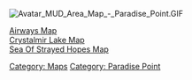 ![](Avatar_MUD_Area_Map_-_Paradise_Point.GIF "Avatar_MUD_Area_Map_-_Paradise_Point.GIF")

[Airways Map](Airways_Map "wikilink")  
[Crystalmir Lake Map](Crystalmir_Lake_Map "wikilink")  
[Sea Of Strayed Hopes Map](Sea_Of_Strayed_Hopes_Map "wikilink")  

[Category: Maps](Category:_Maps "wikilink") [Category: Paradise
Point](Category:_Paradise_Point "wikilink")
